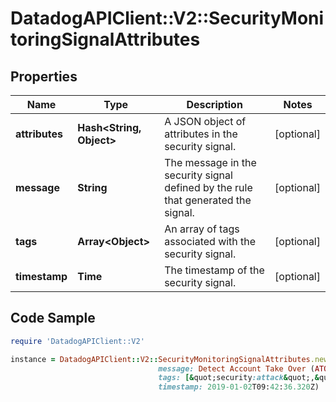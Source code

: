 # DatadogAPIClient::V2::SecurityMonitoringSignalAttributes

## Properties

Name | Type | Description | Notes
------------ | ------------- | ------------- | -------------
**attributes** | **Hash&lt;String, Object&gt;** | A JSON object of attributes in the security signal. | [optional] 
**message** | **String** | The message in the security signal defined by the rule that generated the signal. | [optional] 
**tags** | **Array&lt;Object&gt;** | An array of tags associated with the security signal. | [optional] 
**timestamp** | **Time** | The timestamp of the security signal. | [optional] 

## Code Sample

```ruby
require 'DatadogAPIClient::V2'

instance = DatadogAPIClient::V2::SecurityMonitoringSignalAttributes.new(attributes: {&quot;workflow&quot;:{&quot;first_seen&quot;:&quot;2020-06-23T14:46:01.000Z&quot;,&quot;last_seen&quot;:&quot;2020-06-23T14:46:49.000Z&quot;,&quot;rule&quot;:{&quot;id&quot;:&quot;0f5-e0c-805&quot;,&quot;name&quot;:&quot;Brute Force Attack Grouped By User &quot;,&quot;version&quot;:12}}},
                                 message: Detect Account Take Over (ATO) through brute force attempts,
                                 tags: [&quot;security:attack&quot;,&quot;technique:T1110-brute-force&quot;],
                                 timestamp: 2019-01-02T09:42:36.320Z)
```


